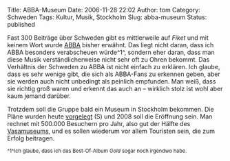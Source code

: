 Title: ABBA-Museum
Date: 2006-11-28 22:02
Author: tom
Category: Schweden
Tags: Kultur, Musik, Stockholm
Slug: abba-museum
Status: published

Fast 300 Beiträge über Schweden gibt es mittlerweile auf *Fiket* und mit
keinem Wort wurde [ABBA](http://de.wikipedia.org/wiki/ABBA) bisher
erwähnt. Das liegt nicht daran, dass ich ABBA besonders verabscheuen
würde^1^, sondern eher daran, dass man diese Musik verständlicherweise
nicht sehr oft zu Ohren bekommt. Das Verhältnis der Schweden zu ABBA ist
nicht einfach zu erklären. Ich glaube, dass es sehr wenige gibt, die
sich als ABBA-Fans zu erkennen geben, aber sie werden auch nicht
unbedingt als peinlich empfunden. Man weiß, dass sie richtig groß waren
und erkennt das auch an – wirklich stolz ist wohl aber kaum jemand
darüber.

Trotzdem soll die Gruppe bald ein Museum in Stockholm bekommen. Die
Pläne wurden heute
[vorgelegt](http://www.sr.se/Ekot/artikel.asp?artikel=1062453) (S) und
2008 soll die Eröffnung sein. Man rechnet mit 500.000 Besuchern pro
Jahr, also gut der Hälfte des
[Vasamuseums](http://de.wikipedia.org/wiki/Vasa_%28Schiff%29), und es
sollen wiederum vor allem Touristen sein, die zum Erfolg beitragen.

<small>^1^Ich glaube, dass ich das Best-Of-Album *Gold* sogar noch
irgendwo habe.</small>

